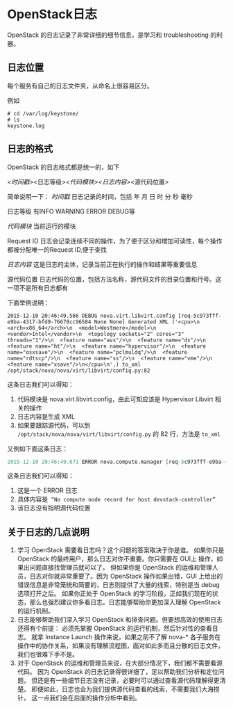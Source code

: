 # OpenStack日志

OpenStack 的日志记录了非常详细的细节信息，是学习和 troubleshooting 的利器。

## 日志位置

每个服务有自己的日志文件夹，从命名上很容易区分。

例如

```shell
# cd /var/log/keystone/
# ls
keystone.log
```

## 日志的格式

OpenStack 的日志格式都是统一的，如下

*<时间戳>*<日志等级>*<代码模块>*<Request ID>*<日志内容>*<源代码位置>

简单说明一下：
*时间戳*	         日志记录的时间，包括 年 月 日 时 分 秒 毫秒

日志等级           有INFO WARNING ERROR DEBUG等

*代码模块*	         当前运行的模块

Request ID	 日志会记录连续不同的操作，为了便于区分和增加可读性，每个操作都被分配唯一的Request ID,便于查找

*日志内容*	         这是日志的主体，记录当前正在执行的操作和结果等重要信息

源代码位置	日志代码的位置，包括方法名称，源代码文件的目录位置和行号。这一项不是所有日志都有

下面举例说明：

```shell
2015-12-10 20:46:49.566 DEBUG nova.virt.libvirt.config [req-5c973fff-e9ba-4317-bfd9-76678cc96584 None None] Generated XML ('<cpu>\n  <arch>x86_64</arch>\n  <model>Westmere</model>\n  <vendor>Intel</vendor>\n  <topology sockets="2" cores="3" threads="1"/>\n  <feature name="avx"/>\n  <feature name="ds"/>\n  <feature name="ht"/>\n  <feature name="hypervisor"/>\n  <feature name="osxsave"/>\n  <feature name="pclmuldq"/>\n  <feature name="rdtscp"/>\n  <feature name="ss"/>\n  <feature name="vme"/>\n  <feature name="xsave"/>\n</cpu>\n',) to_xml /opt/stack/nova/nova/virt/libvirt/config.py:82
```

这条日志我们可以得知：

1. 代码模块是 nova.virt.libvirt.config，由此可知应该是 Hypervisor Libvirt 相关的操作
2. 日志内容是生成 XML
3. 如果要跟踪源代码，可以到` /opt/stack/nova/nova/virt/libvirt/config.py` 的 82 行，方法是 `to_xml`

又例如下面这条日志：

```verilog
2015-12-10 20:46:49.671 ERROR nova.compute.manager [req-5c973fff-e9ba-4317-bfd9-76678cc96584 None None] No compute node record for host devstack-controller
```

这条日志我们可以得知：

1. 这是一个 ERROR 日志
2. 具体内容是` “No compute node record for host devstack-controller”`
3. 该日志没有指明源代码位置

## 关于日志的几点说明

1. 学习 OpenStack 需要看日志吗？这个问题的答案取决于你是谁。 如果你只是 OpenStack 的最终用户，那么日志对你不重要。你只需要在 GUI上 操作，如果出问题直接找管理员就可以了。 但如果你是 OpenStack 的运维和管理人员，日志对你就非常重要了。因为 OpenStack 操作如果出错，GUI 上给出的错误信息是非常笼统和简要的，日志则提供了大量的线索，特别是当 debug 选项打开之后。 如果你正处于 OpenStack 的学习阶段，正如我们现在的状态，那么也强烈建议你多看日志。日志能够帮助你更加深入理解 OpenStack 的运行机制。
2. 日志能够帮助我们深入学习 OpenStack 和排查问题。但要想高效的使用日志还得有个前提： 必须先掌握 OpenStack 的运行机制，然后针对性的查看日志。 就拿 Instance Launch 操作来说，如果之前不了解 nova-* 各子服务在操作中的协作关系，如果没有理解流程图，面对如此多而且分散的日志文件，我们也很难下手不是。
3. 对于 OpenStack 的运维和管理员来说，在大部分情况下，我们都不需要看源代码。 因为 OpenStack 的日志记录得很详细了，足以帮助我们分析和定位问题。 但还是有一些细节日志没有记录，必要时可以通过查看源代码理解得更清楚。 即便如此，日志也会为我们提供源代码查看的线索，不需要我们大海捞针。 这一点我们会在后面的操作分析中看到。

